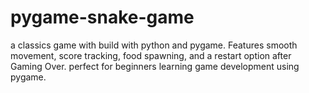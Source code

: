 # pygame-snake-game
a classics game with build with python and pygame. Features smooth movement, score tracking, food spawning, and a restart option after Gaming Over. perfect for beginners learning game development using pygame. 
